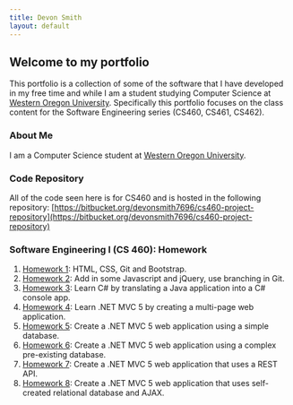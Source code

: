 ```yaml
---
title: Devon Smith
layout: default
---
```


## Welcome to my portfolio

This portfolio is a collection of some of the software that I have developed in my free time and while I am a student studying Computer Science at [Western Oregon University](https://www.wou.edu). Specifically this portfolio focuses on the class content
for the Software Engineering series (CS460, CS461, CS462).

### About Me
I am a Computer Science student at [Western Oregon University](https://www.wou.edu).

### Code Repository
All of the code seen here is for CS460 and is hosted in the following repository: [https://bitbucket.org/devonsmith7696/cs460-project-repository](https://bitbucket.org/devonsmith7696/cs460-project-repository)

### Software Engineering I (CS 460): Homework

1. [Homework 1](cs460/hw1): HTML, CSS, Git and Bootstrap.
2. [Homework 2](cs460/hw2): Add in some Javascript and jQuery, use branching in Git.
3. [Homework 3](cs460/hw3): Learn C# by translating a Java application into a C# console app.
4. [Homework 4](cs460/hw4): Learn .NET MVC 5 by creating a multi-page web application.
5. [Homework 5](cs460/hw5): Create a .NET MVC 5 web application using a simple database.
6. [Homework 6](cs460/hw6): Create a .NET MVC 5 web application using a complex pre-existing database.
7. [Homework 7](cs460/hw7): Create a .NET MVC 5 web application that uses a REST API.
8. [Homework 8](cs460/hw8): Create a .NET MVC 5 web application that uses self-created relational database and AJAX.




